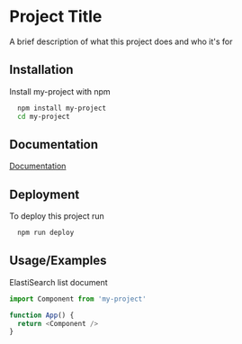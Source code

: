
# Project Title

A brief description of what this project does and who it's for


## Installation

Install my-project with npm

```bash
  npm install my-project
  cd my-project
```
    
## Documentation

[Documentation](https://linktodocumentation)


## Deployment

To deploy this project run

```bash
  npm run deploy
```


## Usage/Examples


ElastiSearch list document
```javascript
import Component from 'my-project'

function App() {
  return <Component />
}
```



